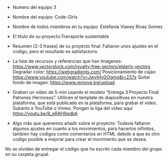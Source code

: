 - Numero del equipo 3
- Nombre del equipo: Code-Girls
- Nombre de todos miembros en tu equipo: Estefania Vianey Rivas Gomez
- El título de su proyecto:Transporte sustentable
- Resumen (2-3 frases) de su proyecto final:  Faltaron unos ajustes en el codigo, pero el resultado es satisfactorio
- La lista de recursos y referencias que han 
Imagenes:
https://www.vectorstock.com/royalty-free-vectors/elderly-vectors
Degradar color:
https://webgradients.com/
Posicionamiento de cajas:
https://www.youtube.com/watch?v=JwyjHyGOgmg&t=237s
Quitar fondo de imagen:
https://www.remove.bg/upload

- Graben un video de 5-min usando el modelo “Entrega 3 Proyecto Final Patrones Hermosos”. Utilicen el template de diapositivas en nuestra plataforma, que está publicado en la plataforma, para grabar el video. Subanlo a YouTube o Vimeo. Pongan la liga del vídeo aquí
https://youtu.be/8_gRAH9qdbA

- Algo más que queremos añadir sobre el proyecto:
Todavia faltaron algunos ajustes en cuanto a los movimientos,  para hacerlos infinitos, tambien hay codigos como comentarios en HTML debido a que es otro codigo posible a mejorar para crear el movimiento que se desea.

No se olviden de entregar el código que ha escrito cada miembro del grupo en su carpeta grupal.
